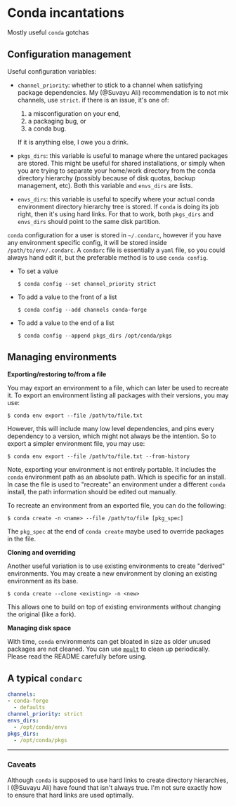 # Conda incantations

Mostly useful `conda` gotchas

## Configuration management

Useful configuration variables:

- `channel_priority`: whether to stick to a channel when satisfying package dependencies. My (@Suvayu Ali) recommendation is to not mix channels, use `strict`. if there is an issue, it's one of:
    1. a misconfiguration on your end,
    2. a packaging bug, or
    3. a conda bug.

    If it is anything else, I owe you a drink.

- `pkgs_dirs`: this variable is useful to manage where the untared packages are stored.  This might be useful for shared installations, or simply when you are trying to separate your home/work directory from the conda directory hierarchy (possibly because of disk quotas, backup management, etc).  Both this variable and `envs_dirs` are lists.
- `envs_dirs`: this variable is useful to specify where your actual conda environment directory hierarchy tree is stored. If `conda` is doing its job right, then it's using hard links.  For that to work, both `pkgs_dirs` and `envs_dirs` should point to the same disk partition.

`conda` configuration for a user is stored in `~/.condarc`, however if you have any environment specific config, it will be stored inside `/path/to/env/.condarc`.  A `condarc` file is essentially a `yaml` file, so you could always hand edit it, but the preferable method is to use `conda config`.

- To set a value

    `$ conda config --set channel_priority strict`

- To add a value to the front of a list

    `$ conda config --add channels conda-forge`

- To add a value to the end of a list

    `$ conda config --append pkgs_dirs /opt/conda/pkgs`

## Managing environments

**Exporting/restoring to/from a file**

You may export an environment to a file, which can later be used to recreate it.  To export an environment listing all packages with their versions, you may use:

`$ conda env export --file /path/to/file.txt`

However, this will include many low level dependencies, and pins every dependency to a version, which might not always be the intention. So to export a simpler environment file, you may use:

`$ conda env export --file /path/to/file.txt --from-history`

Note, exporting your environment is not entirely portable.  It includes the `conda` environment path as an absolute path.  Which is specific for an install.  In case the file is used to "recreate" an environment under a different `conda` install, the path information should be edited out manually.

To recreate an environment from an exported file, you can do the following:

`$ conda create -n <name> --file /path/to/file [pkg_spec]`

The `pkg_spec` at the end of `conda create` maybe used to override packages in the file.

**Cloning and overriding**

Another useful variation is to use existing environments to create "derived" environments.  You may create a new environment by cloning an existing environment as its base.

`$ conda create --clone <existing> -n <new>`

This allows one to build on top of existing environments without changing the original (like a fork).

**Managing disk space**

With time, `conda` environments can get bloated in size as older unused packages are not cleaned.  You can use [`moult`]( https://github.com/suvayu/moult/) to clean up periodically.  Please read the README carefully before using.

## A typical `condarc`

```yaml
channels:
- conda-forge
  - defaults
channel_priority: strict
envs_dirs:
  - /opt/conda/envs
pkgs_dirs:
  - /opt/conda/pkgs
```

---

### Caveats

Although `conda` is supposed to use hard links to create directory hierarchies, I (@Suvayu Ali) have found that isn't always true.  I'm not sure exactly how to ensure that hard links are used optimally.

